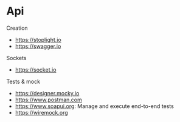 # Api

Creation
* https://stoplight.io
* https://swagger.io

Sockets
* https://socket.io

Tests & mock
* https://designer.mocky.io
* https://www.postman.com
* https://www.soapui.org: Manage and execute end-to-end tests
* https://wiremock.org
